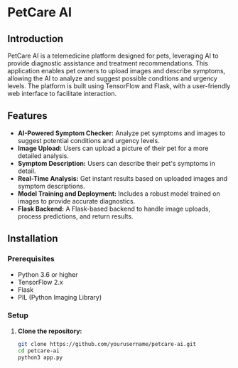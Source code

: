 # PetCare AI

## Introduction

PetCare AI is a telemedicine platform designed for pets, leveraging AI to provide diagnostic assistance and treatment recommendations. This application enables pet owners to upload images and describe symptoms, allowing the AI to analyze and suggest possible conditions and urgency levels. The platform is built using TensorFlow and Flask, with a user-friendly web interface to facilitate interaction.

## Features

- **AI-Powered Symptom Checker:** Analyze pet symptoms and images to suggest potential conditions and urgency levels.
- **Image Upload:** Users can upload a picture of their pet for a more detailed analysis.
- **Symptom Description:** Users can describe their pet's symptoms in detail.
- **Real-Time Analysis:** Get instant results based on uploaded images and symptom descriptions.
- **Model Training and Deployment:** Includes a robust model trained on images to provide accurate diagnostics.
- **Flask Backend:** A Flask-based backend to handle image uploads, process predictions, and return results.

## Installation

### Prerequisites

- Python 3.6 or higher
- TensorFlow 2.x
- Flask
- PIL (Python Imaging Library)

### Setup

1. **Clone the repository:**

   ```bash
   git clone https://github.com/yourusername/petcare-ai.git
   cd petcare-ai
   python3 app.py
   ```
   
